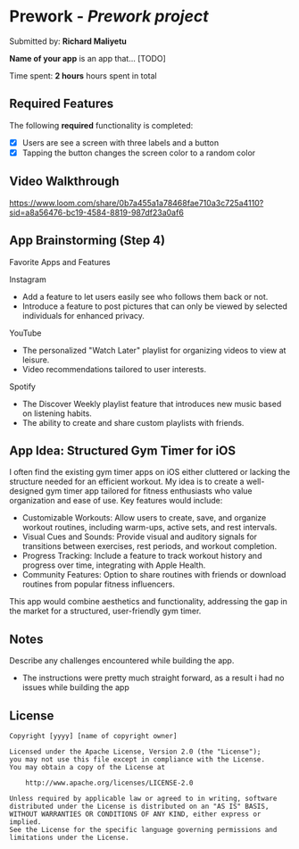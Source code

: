 # Prework - *Prework project*

Submitted by: **Richard Maliyetu**

**Name of your app** is an app that... [TODO] 

Time spent: **2 hours** hours spent in total

## Required Features

The following **required** functionality is completed:

- [x] Users are see a screen with three labels and a button
- [x] Tapping the button changes the screen color to a random color
 
## Video Walkthrough

https://www.loom.com/share/0b7a455a1a78468fae710a3c725a4110?sid=a8a56476-bc19-4584-8819-987df23a0af6

## App Brainstorming (Step 4)

Favorite Apps and Features

Instagram

- Add a feature to let users easily see who follows them back or not.
- Introduce a feature to post pictures that can only be viewed by selected individuals for enhanced privacy.

YouTube

- The personalized "Watch Later" playlist for organizing videos to view at leisure.
- Video recommendations tailored to user interests.

Spotify

- The Discover Weekly playlist feature that introduces new music based on listening habits.
- The ability to create and share custom playlists with friends.

## App Idea: Structured Gym Timer for iOS
I often find the existing gym timer apps on iOS either cluttered or lacking the structure needed for an efficient workout. My idea is to create a well-designed gym timer app tailored for fitness enthusiasts who value organization and ease of use. Key features would include:

- Customizable Workouts: Allow users to create, save, and organize workout routines, including warm-ups, active sets, and rest intervals.
- Visual Cues and Sounds: Provide visual and auditory signals for transitions between exercises, rest periods, and workout completion.
- Progress Tracking: Include a feature to track workout history and progress over time, integrating with Apple Health.
- Community Features: Option to share routines with friends or download routines from popular fitness influencers.
  
This app would combine aesthetics and functionality, addressing the gap in the market for a structured, user-friendly gym timer.

## Notes

Describe any challenges encountered while building the app.
- The instructions were pretty much straight forward, as a result i had no issues while building the app

## License

    Copyright [yyyy] [name of copyright owner]

    Licensed under the Apache License, Version 2.0 (the "License");
    you may not use this file except in compliance with the License.
    You may obtain a copy of the License at

        http://www.apache.org/licenses/LICENSE-2.0

    Unless required by applicable law or agreed to in writing, software
    distributed under the License is distributed on an "AS IS" BASIS,
    WITHOUT WARRANTIES OR CONDITIONS OF ANY KIND, either express or implied.
    See the License for the specific language governing permissions and
    limitations under the License.
